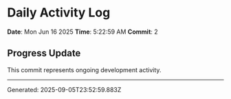 # Daily Activity Log

**Date**: Mon Jun 16 2025
**Time**: 5:22:59 AM
**Commit**: 2

## Progress Update

This commit represents ongoing development activity.

---
Generated: 2025-09-05T23:52:59.883Z
